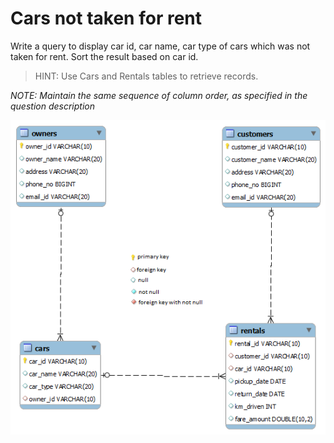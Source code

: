# Cars not taken for rent

Write a query to display car id, car name, car type of cars which was not taken for rent.  Sort the result based on car id.

> HINT: Use Cars and Rentals tables to retrieve records.

*NOTE: Maintain the same sequence of column order, as specified in the question description*

![database diagram](../database_2.png)